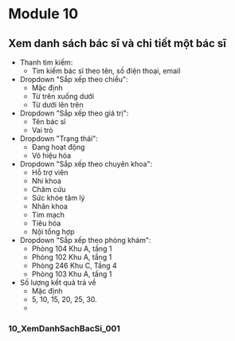 # Module 10

## Xem danh sách bác sĩ và chi tiết một bác sĩ

- Thanh tìm kiếm:
  - Tìm kiếm bác sĩ theo tên, số điện thoại, email
- Dropdown "Sắp xếp theo chiều":
  - Mặc định
  - Từ trên xuống dưới
  - Từ dưới lên trên
- Dropdown "Sắp xếp theo giá trị":
  - Tên bác sĩ
  - Vai trò
- Dropdown "Trạng thái":
  - Đang hoạt động
  - Vô hiệu hóa
- Dropdown "Sắp xếp theo chuyên khoa":
  - Hỗ trợ viên
  - Nhi khoa
  - Châm cứu
  - Sức khỏe tâm lý
  - Nhãn khoa
  - Tim mạch
  - Tiêu hóa
  - Nội tổng hợp
- Dropdown "Sắp xếp theo phòng khám":
  - Phòng 104 Khu A, tầng 1
  - Phòng 102 Khu A, tầng 1
  - Phòng 246 Khu C, Tầng 4
  - Phòng 103 Khu A, tầng 1
- Số lượng kết quả trả về
  - Mặc định
  - 5, 10, 15, 20, 25, 30.
  - 
### 10_XemDanhSachBacSi_001